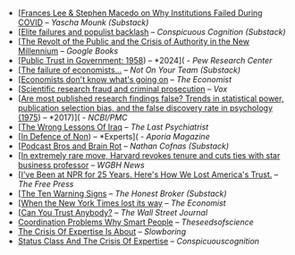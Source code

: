 * [[Frances Lee & Stephen Macedo on Why Institutions Failed During COVID](](https://yaschamounk.substack.com/p/frances-lee-and-stephen-macedo)) – *Yascha Mounk (Substack)*
* [[Elite failures and populist backlash](](https://www.conspicuouscognition.com/p/elite-failures-and-populist-backlash)) – *Conspicuous Cognition (Substack)*
* [[The Revolt of the Public and the Crisis of Authority in the New Millennium](](https://www.google.com/books/edition/The_Revolt_of_the_Public_and_the_Crisis/qD-1vAEACAAJ)) – *Google Books*
* [[Public Trust in Government: 1958](https://www.pewresearch.org/politics/2024/06/24/public-trust-in-government-1958-2024/)) – *2024]( - *Pew Research Center*
* [[The failure of economists...](](https://www.notonyourteam.co.uk/p/the-failure-of-economists)) – *Not On Your Team (Substack)*
* [[Economists don't know what's going on](](https://www.economist.com/finance-and-economics/2025/04/24/economists-dont-know-whats-going-on)) – *The Economist*
* [[Scientific research fraud and criminal prosecution](](https://www.vox.com/future-perfect/368350/scientific-research-fraud-crime-jail-time)) – *Vox*
* [[Are most published research findings false? Trends in statistical power, publication selection bias, and the false discovery rate in psychology (1975](https://pmc.ncbi.nlm.nih.gov/articles/PMC10581498/)) – *2017)]( - *NCBI/PMC*
* [[The Wrong Lessons Of Iraq](](https://thelastpsychiatrist.com/2007/05/the_wrong_lessons_of_iraq.html)) – *The Last Psychiatrist*
* [[In Defence of Non](https://www.aporiamagazine.com/p/in-defence-of-non-experts)) – *Experts]( - *Aporia Magazine*
* [[Podcast Bros and Brain Rot](](https://ncofnas.com/p/podcast-bros-and-brain-rot)) – *Nathan Cofnas (Substack)*
* [[In extremely rare move, Harvard revokes tenure and cuts ties with star business professor](](https://www.wgbh.org/news/education-news/2025-05-25/in-extremely-rare-move-harvard-revokes-tenure-and-cuts-ties-with-star-business-professor)) – *WGBH News*
* [[I've Been at NPR for 25 Years. Here's How We Lost America's Trust.](](https://www.thefp.com/p/npr-editor-how-npr-lost-americas-trust)) – *The Free Press*
* [[The Ten Warning Signs](](https://www.honest-broker.com/p/the-ten-warning-signs)) – *The Honest Broker (Substack)*
* [[When the New York Times lost its way](](https://www.economist.com/1843/2023/12/14/when-the-new-york-times-lost-its-way)) – *The Economist*
* [[Can You Trust Anybody?](](https://www.wsj.com/opinion/can-you-trust-anybody-president-media-influencer-ai-aa13b7ea)) – *The Wall Street Journal*
* [Coordination Problems Why Smart People](https://www.theseedsofscience.pub/p/coordination-problems-why-smart-people) – *Theseedsofscience*
* [The Crisis Of Expertise Is About](https://www.slowboring.com/p/the-crisis-of-expertise-is-about) – *Slowboring*
* [Status Class And The Crisis Of Expertise](https://www.conspicuouscognition.com/p/status-class-and-the-crisis-of-expertise) – *Conspicuouscognition*